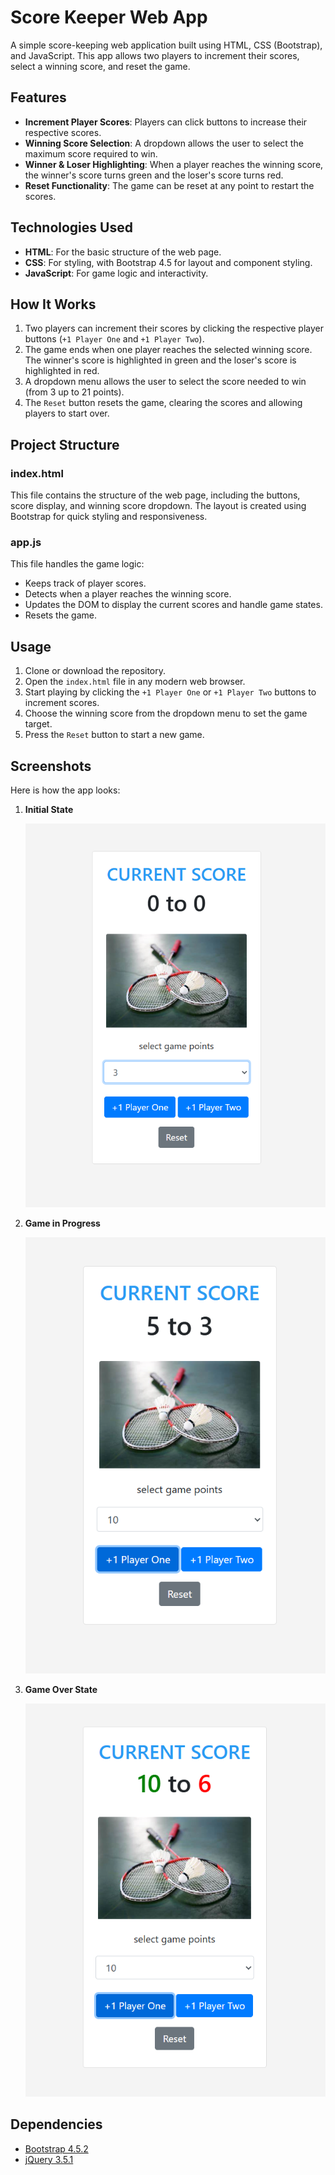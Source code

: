 # Score Keeper Web App

A simple score-keeping web application built using HTML, CSS (Bootstrap), and JavaScript. This app allows two players to increment their scores, select a winning score, and reset the game.

## Features

- **Increment Player Scores**: Players can click buttons to increase their respective scores.
- **Winning Score Selection**: A dropdown allows the user to select the maximum score required to win.
- **Winner & Loser Highlighting**: When a player reaches the winning score, the winner's score turns green and the loser's score turns red.
- **Reset Functionality**: The game can be reset at any point to restart the scores.

## Technologies Used

- **HTML**: For the basic structure of the web page.
- **CSS**: For styling, with Bootstrap 4.5 for layout and component styling.
- **JavaScript**: For game logic and interactivity.

## How It Works

1. Two players can increment their scores by clicking the respective player buttons (`+1 Player One` and `+1 Player Two`).
2. The game ends when one player reaches the selected winning score. The winner's score is highlighted in green and the loser's score is highlighted in red.
3. A dropdown menu allows the user to select the score needed to win (from 3 up to 21 points).
4. The `Reset` button resets the game, clearing the scores and allowing players to start over.

## Project Structure
### index.html

This file contains the structure of the web page, including the buttons, score display, and winning score dropdown. The layout is created using Bootstrap for quick styling and responsiveness.

### app.js

This file handles the game logic:
- Keeps track of player scores.
- Detects when a player reaches the winning score.
- Updates the DOM to display the current scores and handle game states.
- Resets the game.

## Usage

1. Clone or download the repository.
2. Open the `index.html` file in any modern web browser.
3. Start playing by clicking the `+1 Player One` or `+1 Player Two` buttons to increment scores.
4. Choose the winning score from the dropdown menu to set the game target.
5. Press the `Reset` button to start a new game.

## Screenshots

Here is how the app looks:

1. **Initial State**

   ![Initial State Screenshot](./screenshots/initial_state.png)

2. **Game in Progress**

   ![Game in Progress Screenshot](./screenshots/in_progress.png)

3. **Game Over State**

   ![Game Over Screenshot](./screenshots/game_over.png)

## Dependencies

- [Bootstrap 4.5.2](https://getbootstrap.com/)
- [jQuery 3.5.1](https://jquery.com/)
